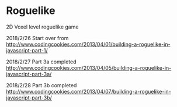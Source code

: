 # Roguelike
2D Voxel level roguelike game

2018/2/26
Start over from
http://www.codingcookies.com/2013/04/01/building-a-roguelike-in-javascript-part-1/

2018/2/27
Part 3a completed
http://www.codingcookies.com/2013/04/05/building-a-roguelike-in-javascript-part-3a/

2018/2/28
Part 3b completed
http://www.codingcookies.com/2013/04/07/building-a-roguelike-in-javascript-part-3b/

